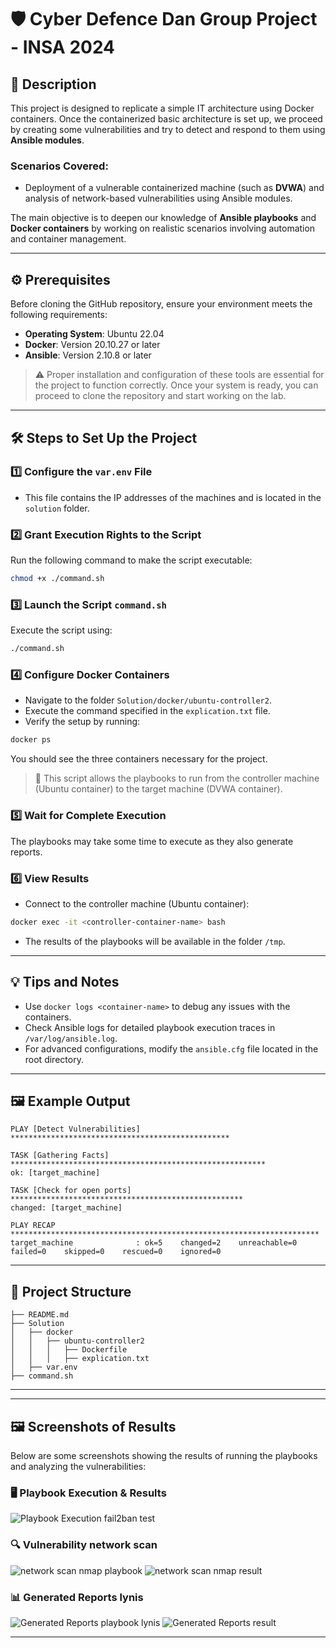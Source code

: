 # 🛡️ Cyber Defence Dan Group Project - INSA 2024

## 📄 Description

This project is designed to replicate a simple IT architecture using Docker containers. Once the containerized basic architecture is set up, we proceed by creating some vulnerabilities and try to detect and respond to them using **Ansible modules**. 

### Scenarios Covered:
- Deployment of a vulnerable containerized machine (such as **DVWA**) and analysis of network-based vulnerabilities using Ansible modules.

The main objective is to deepen our knowledge of **Ansible playbooks** and **Docker containers** by working on realistic scenarios involving automation and container management.

---

## ⚙️ Prerequisites

Before cloning the GitHub repository, ensure your environment meets the following requirements:

- **Operating System**: Ubuntu 22.04
- **Docker**: Version 20.10.27 or later
- **Ansible**: Version 2.10.8 or later

> ⚠️ Proper installation and configuration of these tools are essential for the project to function correctly. Once your system is ready, you can proceed to clone the repository and start working on the lab.

---

## 🛠️ Steps to Set Up the Project

### 1️⃣ Configure the `var.env` File
- This file contains the IP addresses of the machines and is located in the `solution` folder.

### 2️⃣ Grant Execution Rights to the Script
Run the following command to make the script executable:
```bash
chmod +x ./command.sh
```

### 3️⃣ Launch the Script `command.sh`
Execute the script using:
```bash
./command.sh
```

### 4️⃣ Configure Docker Containers
- Navigate to the folder `Solution/docker/ubuntu-controller2`.
- Execute the command specified in the `explication.txt` file.
- Verify the setup by running:
```bash
docker ps
```
You should see the three containers necessary for the project.

> 📝 This script allows the playbooks to run from the controller machine (Ubuntu container) to the target machine (DVWA container).

### 5️⃣ Wait for Complete Execution
The playbooks may take some time to execute as they also generate reports.

### 6️⃣ View Results
- Connect to the controller machine (Ubuntu container):
```bash
docker exec -it <controller-container-name> bash
```
- The results of the playbooks will be available in the folder `/tmp`.

---

## 💡 Tips and Notes
- Use `docker logs <container-name>` to debug any issues with the containers.
- Check Ansible logs for detailed playbook execution traces in `/var/log/ansible.log`.
- For advanced configurations, modify the `ansible.cfg` file located in the root directory.

---

## 🖼️ Example Output
```plaintext
PLAY [Detect Vulnerabilities] *************************************************

TASK [Gathering Facts] *********************************************************
ok: [target_machine]

TASK [Check for open ports] ****************************************************
changed: [target_machine]

PLAY RECAP *********************************************************************
target_machine              : ok=5    changed=2    unreachable=0    failed=0    skipped=0    rescued=0    ignored=0
```

---

## 📂 Project Structure
```
├── README.md
├── Solution
│   ├── docker
│   │   ├── ubuntu-controller2
│   │   │   ├── Dockerfile
│   │   │   ├── explication.txt
│   ├── var.env
├── command.sh
```

---

---

## 🖼️ Screenshots of Results

Below are some screenshots showing the results of running the playbooks and analyzing the vulnerabilities:

### 🖥️ Playbook Execution & Results
![Playbook Execution fail2ban test](Client/img/fail2ban-test.jpg)

### 🔍 Vulnerability network scan 
![network scan nmap playbook](Client/img/real_nmap.png)
![network scan nmap result](Client/img/res_nmap_playbook.png)

### 📊 Generated Reports lynis
![Generated Reports playbook lynis](Client/img/lynis_playbook.png)
![Generated Reports result](Client/img/lynis-res_playbook.png)

---

